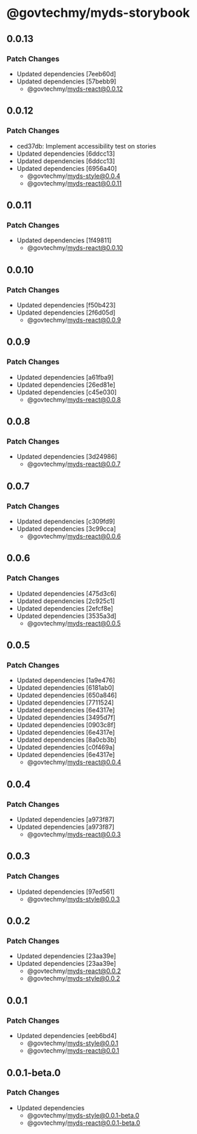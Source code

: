 # @govtechmy/myds-storybook

## 0.0.13

### Patch Changes

- Updated dependencies [7eeb60d]
- Updated dependencies [57bebb9]
  - @govtechmy/myds-react@0.0.12

## 0.0.12

### Patch Changes

- ced37db: Implement accessibility test on stories
- Updated dependencies [6ddcc13]
- Updated dependencies [6ddcc13]
- Updated dependencies [6956a40]
  - @govtechmy/myds-style@0.0.4
  - @govtechmy/myds-react@0.0.11

## 0.0.11

### Patch Changes

- Updated dependencies [1f49811]
  - @govtechmy/myds-react@0.0.10

## 0.0.10

### Patch Changes

- Updated dependencies [f50b423]
- Updated dependencies [2f6d05d]
  - @govtechmy/myds-react@0.0.9

## 0.0.9

### Patch Changes

- Updated dependencies [a61fba9]
- Updated dependencies [26ed81e]
- Updated dependencies [c45e030]
  - @govtechmy/myds-react@0.0.8

## 0.0.8

### Patch Changes

- Updated dependencies [3d24986]
  - @govtechmy/myds-react@0.0.7

## 0.0.7

### Patch Changes

- Updated dependencies [c309fd9]
- Updated dependencies [3c99cca]
  - @govtechmy/myds-react@0.0.6

## 0.0.6

### Patch Changes

- Updated dependencies [475d3c6]
- Updated dependencies [2c925c1]
- Updated dependencies [2efcf8e]
- Updated dependencies [3535a3d]
  - @govtechmy/myds-react@0.0.5

## 0.0.5

### Patch Changes

- Updated dependencies [1a9e476]
- Updated dependencies [6181ab0]
- Updated dependencies [650a846]
- Updated dependencies [7711524]
- Updated dependencies [6e4317e]
- Updated dependencies [3495d7f]
- Updated dependencies [0903c8f]
- Updated dependencies [6e4317e]
- Updated dependencies [8a0cb3b]
- Updated dependencies [c0f469a]
- Updated dependencies [6e4317e]
  - @govtechmy/myds-react@0.0.4

## 0.0.4

### Patch Changes

- Updated dependencies [a973f87]
- Updated dependencies [a973f87]
  - @govtechmy/myds-react@0.0.3

## 0.0.3

### Patch Changes

- Updated dependencies [97ed561]
  - @govtechmy/myds-style@0.0.3

## 0.0.2

### Patch Changes

- Updated dependencies [23aa39e]
- Updated dependencies [23aa39e]
  - @govtechmy/myds-react@0.0.2
  - @govtechmy/myds-style@0.0.2

## 0.0.1

### Patch Changes

- Updated dependencies [eeb6bd4]
  - @govtechmy/myds-style@0.0.1
  - @govtechmy/myds-react@0.0.1

## 0.0.1-beta.0

### Patch Changes

- Updated dependencies
  - @govtechmy/myds-style@0.0.1-beta.0
  - @govtechmy/myds-react@0.0.1-beta.0

